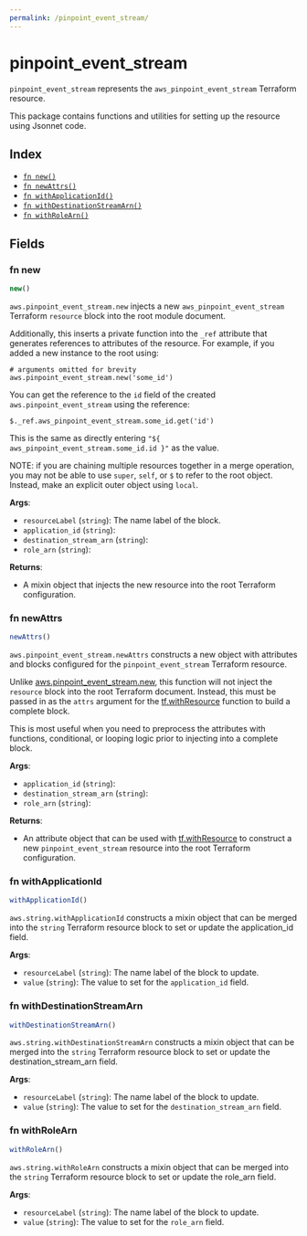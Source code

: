 ```yaml
---
permalink: /pinpoint_event_stream/
---
```


# pinpoint_event_stream

`pinpoint_event_stream` represents the `aws_pinpoint_event_stream` Terraform resource.



This package contains functions and utilities for setting up the resource using Jsonnet code.


## Index

* [`fn new()`](#fn-new)
* [`fn newAttrs()`](#fn-newattrs)
* [`fn withApplicationId()`](#fn-withapplicationid)
* [`fn withDestinationStreamArn()`](#fn-withdestinationstreamarn)
* [`fn withRoleArn()`](#fn-withrolearn)

## Fields

### fn new

```ts
new()
```


`aws.pinpoint_event_stream.new` injects a new `aws_pinpoint_event_stream` Terraform `resource`
block into the root module document.

Additionally, this inserts a private function into the `_ref` attribute that generates references to attributes of the
resource. For example, if you added a new instance to the root using:

    # arguments omitted for brevity
    aws.pinpoint_event_stream.new('some_id')

You can get the reference to the `id` field of the created `aws.pinpoint_event_stream` using the reference:

    $._ref.aws_pinpoint_event_stream.some_id.get('id')

This is the same as directly entering `"${ aws_pinpoint_event_stream.some_id.id }"` as the value.

NOTE: if you are chaining multiple resources together in a merge operation, you may not be able to use `super`, `self`,
or `$` to refer to the root object. Instead, make an explicit outer object using `local`.

**Args**:
  - `resourceLabel` (`string`): The name label of the block.
  - `application_id` (`string`): 
  - `destination_stream_arn` (`string`): 
  - `role_arn` (`string`): 

**Returns**:
- A mixin object that injects the new resource into the root Terraform configuration.


### fn newAttrs

```ts
newAttrs()
```


`aws.pinpoint_event_stream.newAttrs` constructs a new object with attributes and blocks configured for the `pinpoint_event_stream`
Terraform resource.

Unlike [aws.pinpoint_event_stream.new](#fn-pinpointeventstreamnew), this function will not inject the `resource`
block into the root Terraform document. Instead, this must be passed in as the `attrs` argument for the
[tf.withResource](https://github.com/tf-libsonnet/core/tree/main/docs#fn-withresource) function to build a complete block.

This is most useful when you need to preprocess the attributes with functions, conditional, or looping logic prior to
injecting into a complete block.

**Args**:
  - `application_id` (`string`): 
  - `destination_stream_arn` (`string`): 
  - `role_arn` (`string`): 

**Returns**:
  - An attribute object that can be used with [tf.withResource](https://github.com/tf-libsonnet/core/tree/main/docs#fn-withresource) to construct a new `pinpoint_event_stream` resource into the root Terraform configuration.


### fn withApplicationId

```ts
withApplicationId()
```

`aws.string.withApplicationId` constructs a mixin object that can be merged into the `string`
Terraform resource block to set or update the application_id field.



**Args**:
  - `resourceLabel` (`string`): The name label of the block to update.
  - `value` (`string`): The value to set for the `application_id` field.


### fn withDestinationStreamArn

```ts
withDestinationStreamArn()
```

`aws.string.withDestinationStreamArn` constructs a mixin object that can be merged into the `string`
Terraform resource block to set or update the destination_stream_arn field.



**Args**:
  - `resourceLabel` (`string`): The name label of the block to update.
  - `value` (`string`): The value to set for the `destination_stream_arn` field.


### fn withRoleArn

```ts
withRoleArn()
```

`aws.string.withRoleArn` constructs a mixin object that can be merged into the `string`
Terraform resource block to set or update the role_arn field.



**Args**:
  - `resourceLabel` (`string`): The name label of the block to update.
  - `value` (`string`): The value to set for the `role_arn` field.
